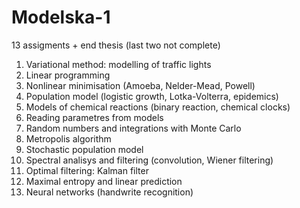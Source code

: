 # Modelska-1

13 assigments + end thesis (last two not complete)
1. Variational method: modelling of traffic lights
2. Linear programming
3. Nonlinear minimisation (Amoeba, Nelder-Mead, Powell)
4. Population model (logistic growth, Lotka-Volterra, epidemics)
5. Models of chemical reactions (binary reaction, chemical clocks)
6. Reading parametres from models
7. Random numbers and integrations with Monte Carlo
8. Metropolis algorithm
9. Stochastic population model
10. Spectral analisys and filtering (convolution, Wiener filtering)
11. Optimal filtering: Kalman filter
12. Maximal entropy and linear prediction
13. Neural networks (handwrite recognition)

